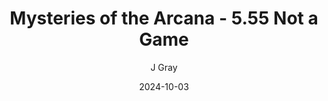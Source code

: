 ---
title: 'Mysteries of the Arcana - 5.55 Not a Game'
alt: 'Mysteries of the Arcana'
date: '2024-10-03'
author: 'J Gray'
artist: 'Keira'
---